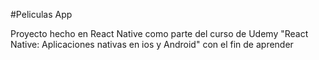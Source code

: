 #Peliculas App

Proyecto hecho en React Native como parte del curso de Udemy "React Native: Aplicaciones nativas en ios y Android" con el fin de aprender